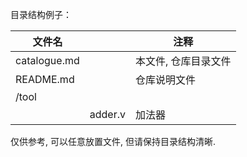 目录结构例子：

| 文件名       |         | 注释                 |
| ------------ | ------- | -------------------- |
| catalogue.md |         | 本文件, 仓库目录文件 |
| README.md    |         | 仓库说明文件         |
| /tool        |         |                      |
|              | adder.v | 加法器               |

仅供参考, 可以任意放置文件, 但请保持目录结构清晰.

